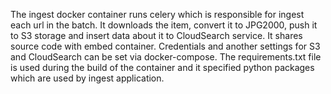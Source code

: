 The ingest docker container runs celery which is responsible for ingest each url in the batch. It downloads the item, convert it to JPG2000, push it to S3 storage and insert data about it to CloudSearch service. It shares source code with embed container. Credentials and another settings for S3 and CloudSearch can be set via docker-compose. The requirements.txt file is used during the build of the container and it specified python packages which are used by ingest application.
